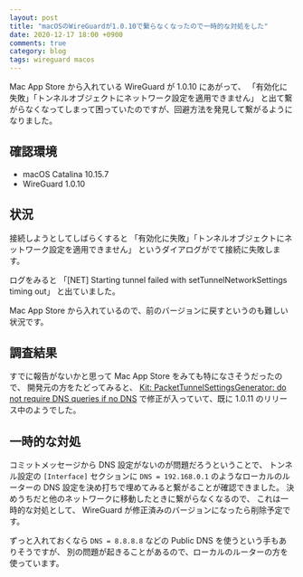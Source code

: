 ```yaml
---
layout: post
title: "macOSのWireGuardが1.0.10で繋らなくなったので一時的な対処をした"
date: 2020-12-17 18:00 +0900
comments: true
category: blog
tags: wireguard macos
---
```

Mac App Store から入れている WireGuard が 1.0.10 にあがって、
「有効化に失敗」「トンネルオブジェクトにネットワーク設定を適用できません」
と出て繋がらなくなってしまって困っていたのですが、回避方法を発見して繋がるようになりました。

<!--more-->

## 確認環境

- macOS Catalina 10.15.7
- WireGuard 1.0.10

## 状況

接続しようとしてしばらくすると
「有効化に失敗」「トンネルオブジェクトにネットワーク設定を適用できません」
というダイアログがでて接続に失敗します。

ログをみると
「[NET] Starting tunnel failed with setTunnelNetworkSettings timing out」
と出ていました。

Mac App Store から入れているので、前のバージョンに戻すというのも難しい状況です。

## 調査結果

すでに報告がないかと思って Mac App Store をみても特になさそうだったので、
開発元の方をたどってみると、
[Kit: PacketTunnelSettingsGenerator: do not require DNS queries if no DNS](https://git.zx2c4.com/wireguard-apple/commit/?id=20bdf46792905de8862ae7641e50e0f9f99ec946)
で修正が入っていて、既に 1.0.11 のリリース中のようでした。

## 一時的な対処

コミットメッセージから DNS 設定がないのが問題だろうということで、
トンネル設定の
`[Interface]`
セクションに
`DNS = 192.168.0.1`
のようなローカルのルーターの DNS 設定を決め打ちで埋めてみると繋がることが確認できました。
決めうちだと他のネットワークに移動したときに繋がらなくなるので、
これは一時的な対処として、
WireGuard が修正済みのバージョンになったら削除予定です。

ずっと入れておくなら `DNS = 8.8.8.8` などの Public DNS を使うという手もありそうですが、
別の問題が起きることがあるので、ローカルのルーターの方を使っています。
